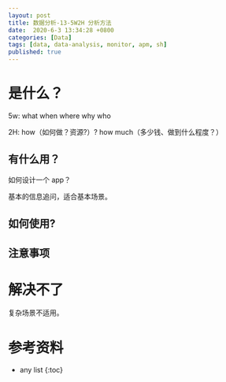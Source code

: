 ```yaml
---
layout: post
title: 数据分析-13-5W2H 分析方法
date:  2020-6-3 13:34:28 +0800
categories: [Data]
tags: [data, data-analysis, monitor, apm, sh]
published: true
---
```



# 是什么？

5w: what when where why who

2H: how（如何做？资源?）? how much（多少钱、做到什么程度？）

## 有什么用？

如何设计一个 app？

基本的信息追问，适合基本场景。

## 如何使用?

## 注意事项

# 解决不了

复杂场景不适用。



# 参考资料

* any list
{:toc}